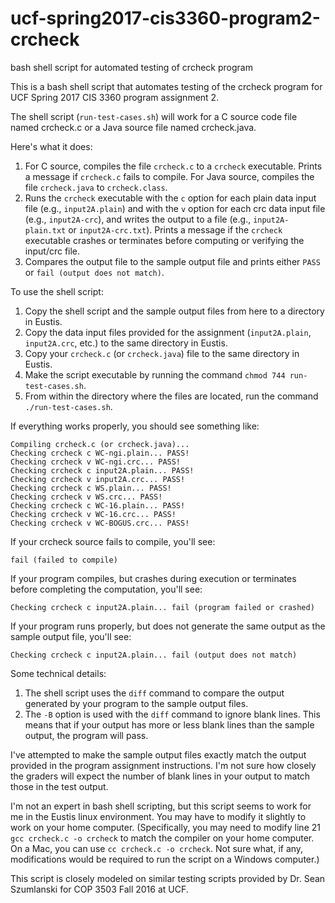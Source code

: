 # ucf-spring2017-cis3360-program2-crcheck
bash shell script for automated testing of crcheck program

This is a bash shell script that automates testing of the crcheck program for UCF Spring 2017 CIS 3360 program assignment 2.

The shell script (`run-test-cases.sh`) will work for a C source code file named crcheck.c or a Java source file named crcheck.java.

Here's what it does:

1. For C source, compiles the file `crcheck.c` to a `crcheck` executable. Prints a message if `crcheck.c` fails to compile. For Java source, compiles the file `crcheck.java` to `crcheck.class`.
2. Runs the `crcheck` executable with the `c` option for each plain data input file (e.g., `input2A.plain`) and with the `v` option for each crc data input file (e.g., `input2A-crc`), and writes the output to a file (e.g., `input2A-plain.txt` or `input2A-crc.txt`). Prints a message if the `crcheck` executable crashes or terminates before computing or verifying the input/crc file.
3. Compares the output file to the sample output file and prints either `PASS` or `fail (output does not match)`.


To use the shell script:

1. Copy the shell script and the sample output files from here to a directory in Eustis.
2. Copy the data input files provided for the assignment (`input2A.plain`, `input2A.crc`, etc.) to the same directory in Eustis.
3. Copy your `crcheck.c` (or `crcheck.java`) file to the same directory in Eustis.
4. Make the script executable by running the command `chmod 744 run-test-cases.sh`.
5. From within the directory where the files are located, run the command `./run-test-cases.sh`.

If everything works properly, you should see something like:

```
Compiling crcheck.c (or crcheck.java)...
Checking crcheck c WC-ngi.plain... PASS!
Checking crcheck v WC-ngi.crc... PASS!
Checking crcheck c input2A.plain... PASS!
Checking crcheck v input2A.crc... PASS!
Checking crcheck c WS.plain... PASS!
Checking crcheck v WS.crc... PASS!
Checking crcheck c WC-16.plain... PASS!
Checking crcheck v WC-16.crc... PASS!
Checking crcheck v WC-BOGUS.crc... PASS!
```


If your crcheck source fails to compile, you'll see:

```
fail (failed to compile)
```


If your program compiles, but crashes during execution or terminates before completing the computation, you'll see:

```
Checking crcheck c input2A.plain... fail (program failed or crashed)
```


If your program runs properly, but does not generate the same output as the sample output file, you'll see:

```
Checking crcheck c input2A.plain... fail (output does not match)
```

Some technical details:

1. The shell script uses the `diff` command to compare the output generated by your program to the sample output files.
2. The `-B` option is used with the `diff` command to ignore blank lines. This means that if your output has more or less blank lines than the sample output, the program will pass.

I've attempted to make the sample output files exactly match the output provided in the program assignment instructions. I'm not sure how closely the graders will expect the number of blank lines in your output to match those in the test output.

I'm not an expert in bash shell scripting, but this script seems to work for me in the Eustis linux environment. You may have to modify it slightly to work on your home computer. (Specifically, you may need to modify line 21 `gcc crcheck.c -o crcheck` to match the compiler on your home computer. On a Mac, you can use `cc crcheck.c -o crcheck`. Not sure what, if any, modifications would be required to run the script on a Windows computer.)

This script is closely modeled on similar testing scripts provided by Dr. Sean Szumlanski for COP 3503 Fall 2016 at UCF.
